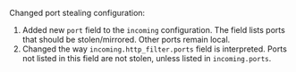 Changed port stealing configuration:
1. Added new `port` field to the `incoming` configuration. The field lists ports that should be stolen/mirrored. Other ports remain local.
2. Changed the way `incoming.http_filter.ports` field is interpreted. Ports not listed in this field are not stolen, unless listed in `incoming.ports`.